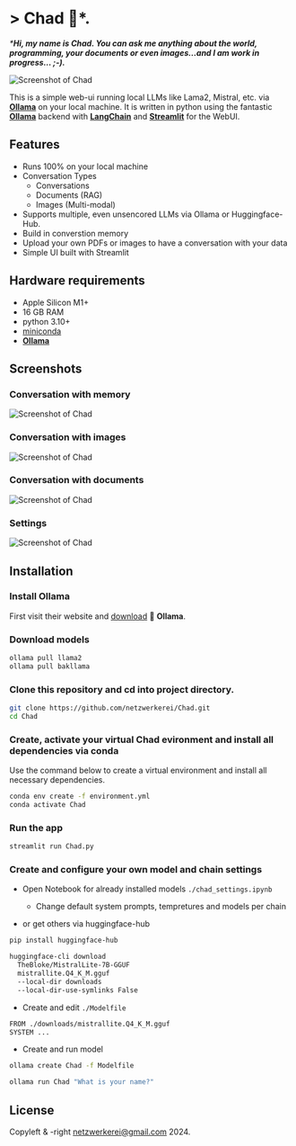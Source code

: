 # > Chad 👨*.

_***Hi, my name is Chad. You can ask me anything about the world, programming, your documents or even images...and I am work in progress... ;-).**_

![Screenshot of Chad](data/screenshot_002.png)

This is a simple web-ui running local LLMs like Lama2, Mistral, etc. via [**Ollama**](https://ollama.ai) on your local machine. It is written in python using the fantastic [**Ollama**](https://ollama.ai) backend with [**LangChain**](https://www.langchain.com) and [**Streamlit**](https://streamlit.io) for the WebUI.

## Features

- Runs 100% on your local machine
- Conversation Types
  - Conversations
  - Documents (RAG)
  - Images (Multi-modal)
- Supports multiple, even unsencored LLMs via Ollama or Huggingface-Hub. 
- Build in converstion memory
- Upload your own PDFs or images to have a conversation with your data
- Simple UI built with Streamlit

## Hardware requirements

- Apple Silicon M1+
- 16 GB RAM
- python 3.10+
- [miniconda](https://formulae.brew.sh/cask/miniconda)
- [**Ollama**](https://ollama.ai)

## Screenshots

### Conversation with memory

![Screenshot of Chad](data/screenshot_001.png)

### Conversation with images

![Screenshot of Chad](data/screenshot_002.png)

### Conversation with documents

![Screenshot of Chad](data/screenshot_003.png)

### Settings

![Screenshot of Chad](data/screenshot_004.png)


## Installation

### Install Ollama

First visit their website and [download](https://ollama.ai/download) 🦙 **Ollama**.

### Download models

```bash
ollama pull llama2
ollama pull bakllama
```

### Clone this repository and cd into project directory.

```sh
git clone https://github.com/netzwerkerei/Chad.git
cd Chad
```

### Create, activate your virtual Chad evironment and install all dependencies via conda

Use the command below to create a virtual environment and install all necessary dependencies.

```sh
conda env create -f environment.yml
conda activate Chad
```

### Run the app

```sh
streamlit run Chad.py
```

### Create and configure your own model and chain settings


- Open Notebook for already installed models `./chad_settings.ipynb`
  - Change default system prompts, tempretures and models per chain

- or get others via huggingface-hub

```sh
pip install huggingface-hub

huggingface-cli download 
  TheBloke/MistralLite-7B-GGUF 
  mistrallite.Q4_K_M.gguf 
  --local-dir downloads 
  --local-dir-use-symlinks False
```

- Create and edit `./Modelfile`

```sh
FROM ./downloads/mistrallite.Q4_K_M.gguf
SYSTEM ...
```

- Create and run model

```sh
ollama create Chad -f Modelfile

ollama run Chad "What is your name?"
```

## License

Copyleft & -right [netzwerkerei@gmail.com](netzwerkerei@gmail.com) 2024.
